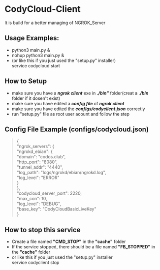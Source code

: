 # CodyCloud-Client
It is build for a better managing of NGROK_Server

## Usage Examples:
* python3 main.py &  
* nohup python3 main.py &  
* (or like this if you just used the "setup.py" installer)  
  service codycloud start  

## How to Setup
- make sure you have a ***ngrok client*** exe in ***./bin"*** folder(creat a ***./bin*** folder if it dosen't exist)
- make sure you have edited a ***config file*** of ***ngrok client*** 
- make sure you have edited the ***configs/codyclient.json*** correctly
- run "setup.py" file as root user acount and follow the step

## Config File Example (configs/codycloud.json)
>{  
>  "ngrok_servers": {  
>    "ngrokd_ebian": {  
>      "domain": "codos.club",  
>      "http_port": "8080",  
>      "tunnel_addr": "4440",  
>      "log_path": "logs/ngrokd/ebian/ngrokd.log",  
>      "log_level": "ERROR"  
>    }  
>  },  
>  "codycloud_server_port": 2220,  
>  "max_con": 10,  
>  "log_level": "DEBUG",  
>  "base_key": "CodyCloudBasicLiveKey"  
>}  

## How to stop this service
- Create a file named **"CMD_STOP"** in the **"cache"** folder
- If the service stopped, there should be a file named **"FB_STOPPED"** in the **"cache"** folder
- or like this if you just used the "setup.py" installer  
    service codyclient stop
